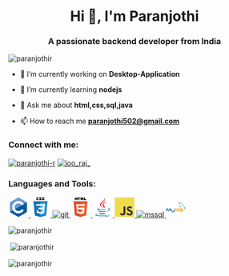 <h1 align="center">Hi 👋, I'm Paranjothi</h1>
<h3 align="center">A passionate backend developer from India</h3>

<p align="left"> <img src="https://komarev.com/ghpvc/?username=paranjothir&label=Profile%20views&color=0e75b6&style=flat" alt="paranjothir" /> </p>

- 🔭 I’m currently working on **Desktop-Application**

- 🌱 I’m currently learning **nodejs**

- 💬 Ask me about **html,css,sql,java**

- 📫 How to reach me **paranjothi502@gmail.com**

<h3 align="left">Connect with me:</h3>
<p align="left">
<a href="https://linkedin.com/in/paranjothi-r" target="blank"><img align="center" src="https://raw.githubusercontent.com/rahuldkjain/github-profile-readme-generator/master/src/images/icons/Social/linked-in-alt.svg" alt="paranjothi-r" height="30" width="40" /></a>
<a href="https://instagram.com/joo_raj_" target="blank"><img align="center" src="https://raw.githubusercontent.com/rahuldkjain/github-profile-readme-generator/master/src/images/icons/Social/instagram.svg" alt="joo_raj_" height="30" width="40" /></a>
</p>

<h3 align="left">Languages and Tools:</h3>
<p align="left"> <a href="https://www.cprogramming.com/" target="_blank" rel="noreferrer"> <img src="https://raw.githubusercontent.com/devicons/devicon/master/icons/c/c-original.svg" alt="c" width="40" height="40"/> </a> <a href="https://www.w3schools.com/css/" target="_blank" rel="noreferrer"> <img src="https://raw.githubusercontent.com/devicons/devicon/master/icons/css3/css3-original-wordmark.svg" alt="css3" width="40" height="40"/> </a> <a href="https://git-scm.com/" target="_blank" rel="noreferrer"> <img src="https://www.vectorlogo.zone/logos/git-scm/git-scm-icon.svg" alt="git" width="40" height="40"/> </a> <a href="https://www.w3.org/html/" target="_blank" rel="noreferrer"> <img src="https://raw.githubusercontent.com/devicons/devicon/master/icons/html5/html5-original-wordmark.svg" alt="html5" width="40" height="40"/> </a> <a href="https://www.java.com" target="_blank" rel="noreferrer"> <img src="https://raw.githubusercontent.com/devicons/devicon/master/icons/java/java-original.svg" alt="java" width="40" height="40"/> </a> <a href="https://developer.mozilla.org/en-US/docs/Web/JavaScript" target="_blank" rel="noreferrer"> <img src="https://raw.githubusercontent.com/devicons/devicon/master/icons/javascript/javascript-original.svg" alt="javascript" width="40" height="40"/> </a> <a href="https://www.microsoft.com/en-us/sql-server" target="_blank" rel="noreferrer"> <img src="https://www.svgrepo.com/show/303229/microsoft-sql-server-logo.svg" alt="mssql" width="40" height="40"/> </a> <a href="https://www.mysql.com/" target="_blank" rel="noreferrer"> <img src="https://raw.githubusercontent.com/devicons/devicon/master/icons/mysql/mysql-original-wordmark.svg" alt="mysql" width="40" height="40"/> </a> </p>

<p><img align="center" src="https://github-readme-stats.vercel.app/api/top-langs?username=paranjothir&show_icons=true&locale=en&layout=compact" alt="paranjothir" /></p>

<p>&nbsp;<img align="center" src="https://github-readme-stats.vercel.app/api?username=paranjothir&show_icons=true&locale=en" alt="paranjothir" /></p>

<p><img align="center" src="https://github-readme-streak-stats.herokuapp.com/?user=paranjothir&" alt="paranjothir" /></p>
